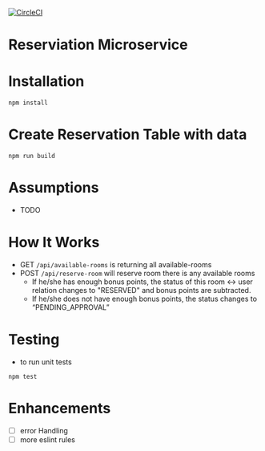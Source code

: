 [![CircleCI](https://circleci.com/gh/abdelrahmanahmed/reservation/tree/master.svg?style=svg)](https://circleci.com/gh/abdelrahmanahmed/reservation/tree/master)

# Reserviation Microservice

# Installation
```
npm install
```

# Create Reservation Table with data
```
npm run build
```

# Assumptions
-   TODO

# How It Works
- GET `/api/available-rooms` is returning all available-rooms
- POST `/api/reserve-room` will reserve room there is any available rooms
    - If he/she has enough bonus points, the status of this room <-> user relation
changes to "RESERVED" and bonus points are subtracted.
    - If he/she does not have enough bonus points, the status changes to
“PENDING_APPROVAL”


# Testing
- to run unit tests
```
npm test
```


# Enhancements
- [ ] error Handling
- [ ] more eslint rules